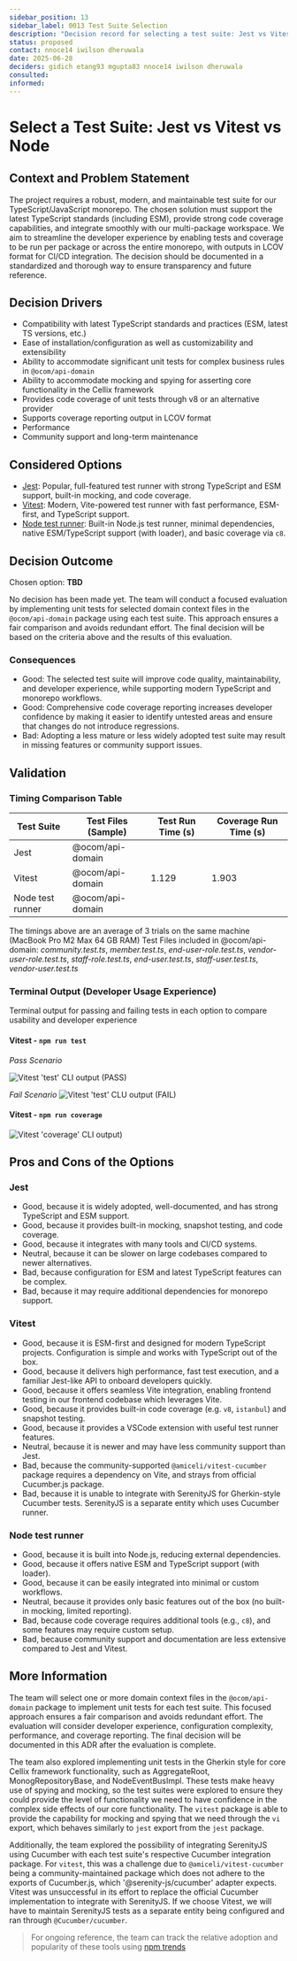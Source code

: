 ```yaml
---
sidebar_position: 13
sidebar_label: 0013 Test Suite Selection
description: "Decision record for selecting a test suite: Jest vs Vitest vs Node."
status: proposed
contact: nnoce14 iwilson dheruwala
date: 2025-06-28
deciders: gidich etang93 mgupta83 nnoce14 iwilson dheruwala
consulted:
informed:
---
```


# Select a Test Suite: Jest vs Vitest vs Node

## Context and Problem Statement

The project requires a robust, modern, and maintainable test suite for our TypeScript/JavaScript monorepo. The chosen solution must support the latest TypeScript standards (including ESM), provide strong code coverage capabilities, and integrate smoothly with our multi-package workspace. We aim to streamline the developer experience by enabling tests and coverage to be run per package or across the entire monorepo, with outputs in LCOV format for CI/CD integration. The decision should be documented in a standardized and thorough way to ensure transparency and future reference.

## Decision Drivers

- Compatibility with latest TypeScript standards and practices (ESM, latest TS versions, etc.)
- Ease of installation/configuration as well as customizability and extensibility
- Ability to accommodate significant unit tests for complex business rules in `@ocom/api-domain`
- Ability to accommodate mocking and spying for asserting core functionality in the Cellix framework
- Provides code coverage of unit tests through v8 or an alternative provider
- Supports coverage reporting output in LCOV format
- Performance
- Community support and long-term maintenance

## Considered Options

- [Jest](https://jestjs.io/): Popular, full-featured test runner with strong TypeScript and ESM support, built-in mocking, and code coverage.
- [Vitest](https://vitest.dev/): Modern, Vite-powered test runner with fast performance, ESM-first, and TypeScript support.
- [Node test runner](https://nodejs.org/api/test.html): Built-in Node.js test runner, minimal dependencies, native ESM/TypeScript support (with loader), and basic coverage via `c8`.

## Decision Outcome

Chosen option: **TBD**

No decision has been made yet. The team will conduct a focused evaluation by implementing unit tests for selected domain context files in the `@ocom/api-domain` package using each test suite. This approach ensures a fair comparison and avoids redundant effort. The final decision will be based on the criteria above and the results of this evaluation.


### Consequences

- Good: The selected test suite will improve code quality, maintainability, and developer experience, while supporting modern TypeScript and monorepo workflows.
- Good: Comprehensive code coverage reporting increases developer confidence by making it easier to identify untested areas and ensure that changes do not introduce regressions.
- Bad: Adopting a less mature or less widely adopted test suite may result in missing features or community support issues.

## Validation


### Timing Comparison Table

| Test Suite      | Test Files (Sample) | Test Run Time (s) | Coverage Run Time (s) |
|-----------------|--------------------|-------------------|-----------------------|
| Jest            | @ocom/api-domain   |                   |                       |
| Vitest          | @ocom/api-domain   |      1.129        |         1.903         |
| Node test runner| @ocom/api-domain   |                   |                       |

The timings above are an average of 3 trials on the same machine (MacBook Pro M2 Max 64 GB RAM)
Test Files included in @ocom/api-domain: *community.test.ts*, *member.test.ts*, *end-user-role.test.ts*, *vendor-user-role.test.ts*, *staff-role.test.ts*, *end-user.test.ts*, *staff-user.test.ts*, *vendor-user.test.ts*

### Terminal Output (Developer Usage Experience)
Terminal output for passing and failing tests in each option to compare usability and developer experience

#### Vitest - `npm run test`
*Pass Scenario*
<br>

![Vitest 'test' CLI output (PASS)](img/0013/vitest-test-pass.png)
<br>

*Fail Scenario*
![Vitest 'test' CLU output (FAIL)](img/0013/vitest-test-fail.png)

#### Vitest - `npm run coverage`
![Vitest 'coverage' CLI output)](img/0013/vitest-coverage.png)


## Pros and Cons of the Options

### Jest

- Good, because it is widely adopted, well-documented, and has strong TypeScript and ESM support.
- Good, because it provides built-in mocking, snapshot testing, and code coverage.
- Good, because it integrates with many tools and CI/CD systems.
- Neutral, because it can be slower on large codebases compared to newer alternatives.
- Bad, because configuration for ESM and latest TypeScript features can be complex.
- Bad, because it may require additional dependencies for monorepo support.

### Vitest

- Good, because it is ESM-first and designed for modern TypeScript projects. Configuration is simple and works with TypeScript out of the box.
- Good, because it delivers high performance, fast test execution, and a familiar Jest-like API to onboard developers quickly.
- Good, because it offers seamless Vite integration, enabling frontend testing in our frontend codebase which leverages Vite.
- Good, because it provides built-in code coverage (e.g. `v8`, `istanbul`) and snapshot testing.
- Good, because it provides a VSCode extension with useful test runner features.
- Neutral, because it is newer and may have less community support than Jest.
- Bad, because the community-supported `@amiceli/vitest-cucumber` package requires a dependency on Vite, and strays from official Cucumber.js package.
- Bad, because it is unable to integrate with SerenityJS for Gherkin-style Cucumber tests. SerenityJS is a separate entity which uses Cucumber runner.

### Node test runner

- Good, because it is built into Node.js, reducing external dependencies.
- Good, because it offers native ESM and TypeScript support (with loader).
- Good, because it can be easily integrated into minimal or custom workflows.
- Neutral, because it provides only basic features out of the box (no built-in mocking, limited reporting).
- Bad, because code coverage requires additional tools (e.g., `c8`), and some features may require custom setup.
- Bad, because community support and documentation are less extensive compared to Jest and Vitest.

## More Information

The team will select one or more domain context files in the `@ocom/api-domain` package to implement unit tests for each test suite. This focused approach ensures a fair comparison and avoids redundant effort. The evaluation will consider developer experience, configuration complexity, performance, and coverage reporting. The final decision will be documented in this ADR after the evaluation is complete.

The team also explored implementing unit tests in the Gherkin style for core Cellix framework functionality, such as AggregateRoot, MonogRepositoryBase, and NodeEventBusImpl. These tests make heavy use of spying and mocking, so the test suites were explored to ensure they could provide the level of functionality we need to have confidence in the complex side effects of our core functionality. The `vitest` package is able to provide the capability for mocking and spying that we need through the `vi` export, which behaves similarly to `jest` export from the `jest` package. 

Additionally, the team explored the possibility of integrating SerenityJS using Cucumber with each test suite's respective Cucumber integration package. For `vitest`, this was a challenge due to `@amiceli/vitest-cucumber` being a community-maintained package which does not adhere to the exports of Cucumber.js, which '@serenity-js/cucumber' adapter expects. Vitest was unsuccessful in its effort to replace the official Cucumber implementation to integrate with SerenityJS. If we choose Vitest, we will have to maintain SerenityJS tests as a separate entity being configured and ran through `@Cucumber/cucumber`.

> For ongoing reference, the team can track the relative adoption and popularity of these tools using [npm trends](https://npmtrends.com/jest-vs-vitest-vs-c8)
